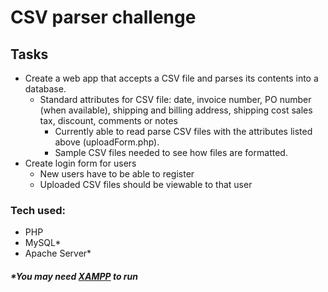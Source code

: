 # CSV parser challenge

## Tasks
- Create a web app that accepts a CSV file and parses its contents into a database. 
    - Standard attributes for CSV file: date, invoice number, PO number (when available), shipping and billing address, shipping cost sales tax, discount, comments or notes
        - Currently able to read parse CSV files with the attributes listed above (uploadForm.php).
        - Sample CSV files needed to see how files are formatted.
- Create login form for users
    - New users have to be able to register
    - Uploaded CSV files should be viewable to that user

### Tech used:
- PHP
- MySQL*
- Apache Server*

##### *You may need [XAMPP](https://www.apachefriends.org/index.html) to run